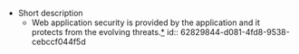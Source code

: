 - Short description
	- Web application security is provided by the application and it protects from the evolving threats.[*](https://www.educba.com/software-development/software-development-tutorials/network-security-tutorial/)
	  id:: 62829844-d081-4fd8-9538-cebccf044f5d